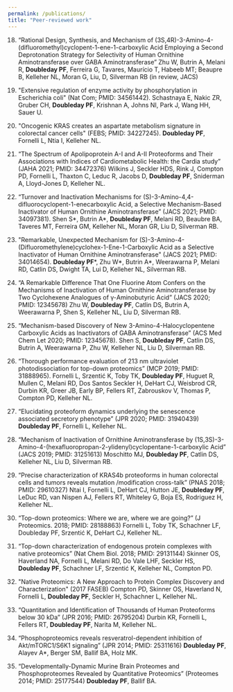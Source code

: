 ```yaml
---
permalink: /publications/
title: "Peer-reviewed work"
---
```


18. “Rational Design, Synthesis, and Mechanism of (3S,4R)-3-Amino-4-(difluoromethyl)cyclopent-1-ene-1-carboxylic Acid Employing a Second Deprotonation Strategy for Selectivity of Human Ornithine Aminotransferase over GABA Aminotransferase”
Zhu W, Butrin A, Melani R, **Doubleday PF**, Ferreira G, Tavares, Maurício T, Habeeb MT; Beaupre B, Kelleher NL, Moran G, Liu, D, Silverman RB (in review, JACS)

17. "Extensive regulation of enzyme activity by phosphorylation in Escherichia coli" (Nat Com; PMID: 34561442).
Schastnaya E, Nakic ZR, Gruber CH, **Doubleday PF**, Krishnan A, Johns NI, Park J, Wang HH, Sauer U.

16. "Oncogenic KRAS creates an aspartate metabolism signature in colorectal cancer cells" (FEBS; PMID: 34227245). **Doubleday PF**, Fornelli L, Ntia I, Kelleher NL. 

15. “The Spectrum of Apolipoprotein A-I and A-II Proteoforms and Their Associations with Indices of Cardiometabolic Health: the Cardia study” (JAHA 2021; PMID: 34472376) 
Wilkins J, Seckler HDS, Rink J, Compton PD, Fornelli L, Thaxton C, Leduc R, Jacobs D, **Doubleday PF**, Sniderman A, Lloyd-Jones D, Kelleher NL.

14. “Turnover and Inactivation Mechanisms for (S)-3-Amino-4,4-difluorocyclopent-1-enecarboxylic Acid, a Selective Mechanism-Based Inactivator of Human Ornithine Aminotransferase” (JACS 2021; PMID: 34097381). 
Shen S*, Butrin A*, **Doubleday PF**, Melani RD, Beaubre BA, Taveres MT, Ferreira GM, Kelleher NL, Moran GR, Liu D, Silverman RB.

13. "Remarkable, Unexpected Mechanism for (S)-3-Amino-4-(Difluoromethylene)cyclohex-1-Ene-1-Carboxylic Acid as a Selective Inactivator of Human Ornithine Aminotransferase" (JACS 2021; PMID: 34014654). 
**Doubleday PF***, Zhu W*, Butrin A*, Weerawarna P, Melani RD, Catlin DS, Dwight TA, Lui D, Kelleher NL, Silverman RB.

12. “A Remarkable Difference That One Fluorine Atom Confers on the Mechanisms of Inactivation of Human Ornithine Aminotransferase by Two Cyclohexene Analogues of γ-Aminobutyric Acid” (JACS 2020; PMID: 12345678)
Zhu W, **Doubleday PF**, Catlin DS, Butrin A, Weerawarna P, Shen S, Kelleher NL, Liu D, Silverman RB.

11. “Mechanism-based Discovery of New 3-Amino-4-Halocyclopentene Carboxylic Acids as Inactivators of GABA Aminotransferase” (ACS Med Chem Let 2020; PMID: 12345678). 
Shen S, **Doubleday PF**, Catlin DS, Butrin A, Weerawarna P, Zhu W, Kelleher NL, Liu D,  Silverman RB.

10. “Thorough performance evaluation of 213 nm ultraviolet photodissociation for top-down proteomics” (MCP 2019; PMID: 31888965). 
Fornelli L, Srzentić K, Toby TK, **Doubleday PF**, Huguet R, Mullen C, Melani RD, Dos Santos Seckler H, DeHart CJ, Weisbrod CR, Durbin KR, Greer JB, Early BP, Fellers RT, Zabrouskov V, Thomas P, Compton PD, Kelleher NL.

9. “Elucidating proteoform dynamics underlying the senescence associated secretory phenotype” (JPR 2020; PMID: 31940439) 
**Doubleday PF**, Fornelli L, Kelleher NL.

8. “Mechanism of Inactivation of Ornithine Aminotransferase by (1S,3S)-3-Amino-4-(hexafluoropropan-2-ylidenyl)cyclopentane-1-carboxylic Acid” (JACS 2019; PMID: 31251613)
Moschitto MJ, **Doubleday PF**, Catlin DS, Kelleher NL, Liu D, Silverman RB.

7. “Precise characterization of KRAS4b proteoforms in human colorectal cells and tumors reveals mutation /modification cross-talk” (PNAS 2018; PMID: 29610327)
Ntai I, Fornelli L, DeHart CJ, Hutton JE, **Doubleday PF**, LeDuc RD, van Nispen AJ, Fellers RT, Whiteley G, Boja ES, Rodriguez H, Kelleher NL.

6. “Top-down proteomics: Where we are, where we are going?” (J Proteomics. 2018; PMID: 28188863)
Fornelli L, Toby TK, Schachner LF, Doubleday PF, Srzentić K, DeHart CJ, Kelleher NL.

5. “Top-down characterization of endogenous protein complexes with native proteomics” (Nat Chem Biol. 2018; PMID: 29131144)
Skinner OS, Haverland NA, Fornelli L, Melani RD, Do Vale LHF, Seckler HS, **Doubleday PF**, Schachner LF, Srzentić K, Kelleher NL, Compton PD.

4. "Native Proteomics: A New Approach to Protein Complex Discovery and Characterization" (2017 FASEB)
Compton PD, Skinner OS, Haverland N, Fornelli L, **Doubleday PF**, Seckler H, Schachner L, Kelleher NL.

3. “Quantitation and Identification of Thousands of Human Proteoforms below 30 kDa” (JPR 2016; PMID: 26795204)
Durbin KR, Fornelli L, Fellers RT, **Doubleday PF**, Narita M, Kelleher NL.

2. “Phosphoproteomics reveals resveratrol-dependent inhibition of Akt/mTORC1/S6K1 signaling” (JPR 2014; PMID: 25311616)
**Doubleday PF**, Alayev A*, Berger SM, Ballif BA, Holz MK.

1. “Developmentally-Dynamic Murine Brain Proteomes and Phosphoproteomes Revealed by Quantitative Proteomics” (Proteomes 2014; PMID: 25177544)
**Doubleday PF**, Ballif BA. 
